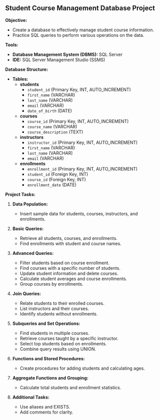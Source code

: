 ## **Student Course Management Database Project**

**Objective:**
* Create a database to effectively manage student course information.
* Practice SQL queries to perform various operations on the data.

**Tools:**
* **Database Management System (DBMS):** SQL Server
* **IDE:** SQL Server Management Studio (SSMS)

**Database Structure:**

* **Tables:**
    * **students**
        * `student_id` (Primary Key, INT, AUTO_INCREMENT)
        * `first_name` (VARCHAR)
        * `last_name` (VARCHAR)
        * `email` (VARCHAR)
        * `date_of_birth` (DATE)
    * **courses**
        * `course_id` (Primary Key, INT, AUTO_INCREMENT)
        * `course_name` (VARCHAR)
        * `course_description` (TEXT)
    * **instructors**
        * `instructor_id` (Primary Key, INT, AUTO_INCREMENT)
        * `first_name` (VARCHAR)
        * `last_name` (VARCHAR)
        * `email` (VARCHAR)
    * **enrollments**
        * `enrollment_id` (Primary Key, INT, AUTO_INCREMENT)
        * `student_id` (Foreign Key, INT)
        * `course_id` (Foreign Key, INT)
        * `enrollment_date` (DATE)

**Project Tasks:**

1. **Data Population:**
   * Insert sample data for students, courses, instructors, and enrollments.

2. **Basic Queries:**
   * Retrieve all students, courses, and enrollments.
   * Find enrollments with student and course names.

3. **Advanced Queries:**
   * Filter students based on course enrollment.
   * Find courses with a specific number of students.
   * Update student information and delete courses.
   * Calculate student averages and course enrollments.
   * Group courses by enrollments.

4. **Join Queries:**
   * Relate students to their enrolled courses.
   * List instructors and their courses.
   * Identify students without enrollments.

5. **Subqueries and Set Operations:**
   * Find students in multiple courses.
   * Retrieve courses taught by a specific instructor.
   * Select top students based on enrollments.
   * Combine query results using UNION.

6. **Functions and Stored Procedures:**
   * Create procedures for adding students and calculating ages.

7. **Aggregate Functions and Grouping:**
   * Calculate total students and enrollment statistics.

8. **Additional Tasks:**
   * Use aliases and EXISTS.
   * Add comments for clarity.


